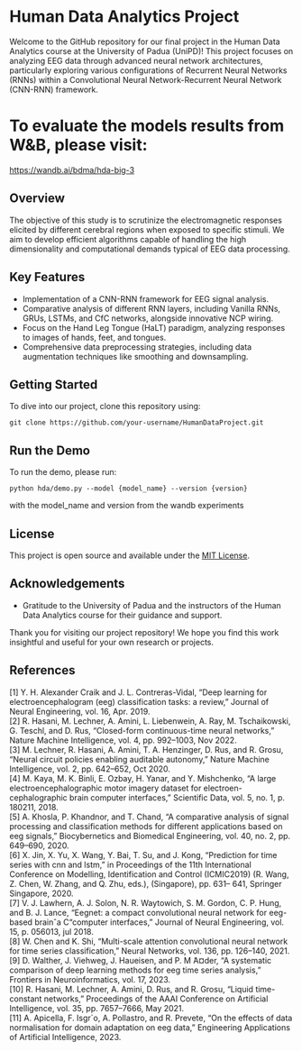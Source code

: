 # Human Data Analytics Project

Welcome to the GitHub repository for our final project in the Human Data Analytics course at the University of Padua (UniPD)! This project focuses on analyzing EEG data through advanced neural network architectures, particularly exploring various configurations of Recurrent Neural Networks (RNNs) within a Convolutional Neural Network-Recurrent Neural Network (CNN-RNN) framework.

# To evaluate the models results from W&B, please visit:
https://wandb.ai/bdma/hda-big-3

## Overview

The objective of this study is to scrutinize the electromagnetic responses elicited by different cerebral regions when exposed to specific stimuli. We aim to develop efficient algorithms capable of handling the high dimensionality and computational demands typical of EEG data processing.

## Key Features

- Implementation of a CNN-RNN framework for EEG signal analysis.
- Comparative analysis of different RNN layers, including Vanilla RNNs, GRUs, LSTMs, and CfC networks, alongside innovative NCP wiring.
- Focus on the Hand Leg Tongue (HaLT) paradigm, analyzing responses to images of hands, feet, and tongues.
- Comprehensive data preprocessing strategies, including data augmentation techniques like smoothing and downsampling.

## Getting Started

To dive into our project, clone this repository using:

`git clone https://github.com/your-username/HumanDataProject.git`

## Run the Demo
To run the demo, please run:

`python hda/demo.py --model {model_name} --version {version}`

with the model_name and version from the wandb experiments

## License

This project is open source and available under the [MIT License](LICENSE).

## Acknowledgements

- Gratitude to the University of Padua and the instructors of the Human Data Analytics course for their guidance and support.

Thank you for visiting our project repository! We hope you find this work insightful and useful for your own research or projects.

## References

[1] Y. H. Alexander Craik and J. L. Contreras-Vidal, “Deep learning for
electroencephalogram (eeg) classification tasks: a review,” Journal of
Neural Engineering, vol. 16, Apr. 2019.  
[2] R. Hasani, M. Lechner, A. Amini, L. Liebenwein, A. Ray,
M. Tschaikowski, G. Teschl, and D. Rus, “Closed-form continuous-time
neural networks,” Nature Machine Intelligence, vol. 4, pp. 992–1003,
Nov 2022.  
[3] M. Lechner, R. Hasani, A. Amini, T. A. Henzinger, D. Rus, and
R. Grosu, “Neural circuit policies enabling auditable autonomy,” Nature
Machine Intelligence, vol. 2, pp. 642–652, Oct 2020.  
[4] M. Kaya, M. K. Binli, E. Ozbay, H. Yanar, and Y. Mishchenko,
“A large electroencephalographic motor imagery dataset for electroen-
cephalographic brain computer interfaces,” Scientific Data, vol. 5, no. 1,
p. 180211, 2018.  
[5] A. Khosla, P. Khandnor, and T. Chand, “A comparative analysis of signal
processing and classification methods for different applications based on
eeg signals,” Biocybernetics and Biomedical Engineering, vol. 40, no. 2,
pp. 649–690, 2020.  
[6] X. Jin, X. Yu, X. Wang, Y. Bai, T. Su, and J. Kong, “Prediction for
time series with cnn and lstm,” in Proceedings of the 11th International
Conference on Modelling, Identification and Control (ICMIC2019)
(R. Wang, Z. Chen, W. Zhang, and Q. Zhu, eds.), (Singapore), pp. 631–
641, Springer Singapore, 2020.  
[7] V. J. Lawhern, A. J. Solon, N. R. Waytowich, S. M. Gordon, C. P.
Hung, and B. J. Lance, “Eegnet: a compact convolutional neural
network for eeg-based brainˆa C“computer interfaces,” Journal of Neural
Engineering, vol. 15, p. 056013, jul 2018.  
[8] W. Chen and K. Shi, “Multi-scale attention convolutional neural network
for time series classification,” Neural Networks, vol. 136, pp. 126–140,
2021.  
[9] D. Walther, J. Viehweg, J. Haueisen, and P. M  ̃A¤der, “A systematic
comparison of deep learning methods for eeg time series analysis,”
Frontiers in Neuroinformatics, vol. 17, 2023.  
[10] R. Hasani, M. Lechner, A. Amini, D. Rus, and R. Grosu, “Liquid time-
constant networks,” Proceedings of the AAAI Conference on Artificial
Intelligence, vol. 35, pp. 7657–7666, May 2021.  
[11] A. Apicella, F. Isgr`o, A. Pollastro, and R. Prevete, “On the effects of
data normalisation for domain adaptation on eeg data,” Engineering
Applications of Artificial Intelligence, 2023.  
